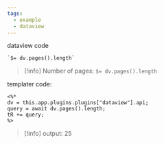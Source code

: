 ```yaml
---
tags:
  - example
  - dataview
---
```

dataview code
```
`$= dv.pages().length`
```

> [!info] Number of pages: `$= dv.pages().length`


templater code:
```
<%*
dv = this.app.plugins.plugins["dataview"].api;
query = await dv.pages().length;
tR += query;
%>
```

 >[!info] 
	 output:  25


